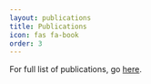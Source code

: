 ```yaml
---
layout: publications
title: Publications
icon: fas fa-book
order: 3
---
```


For full list of publications, go [here](https://scholar.google.com/citations?user=BGCbkEUAAAAJ&hl=en&oi=ao).